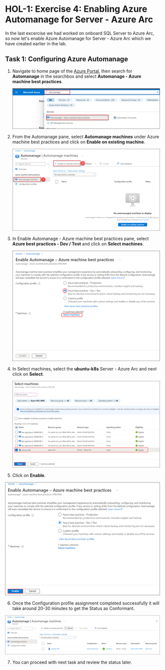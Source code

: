 # HOL-1: Exercise 4: Enabling Azure Automanage for Server - Azure Arc

In the last excercise we had worked on onboard SQL Server to Azure Arc, so now let's enable Azure Automanage for Server - Azure Arc which we have created earlier in the lab.

## Task 1: Configuring Azure Automanage

1. Navigate to home page of the [Azure Portal](https://portal.azure.com/#home), then search for **Automanage** in the searchbox and select **Automanage - Azure machine best practices**.

   ![](.././media/hol1-ex4-automanage-1.png "searchautoamanage")
   
2. From the Automanage pane, select **Automanage machines** under Azure machine best practices and click on **Enable on existing machine**.

   ![](.././media/hol1-ex4-automanage-3.png "searchautoamanage")

3. In Enable Automanage - Azure machine best practices pane, select **Azure best practices - Dev / Test** and click on **Select machines**.

   ![](.././media/hol1-ex4-automanage-4.png "searchautoamanage")

4. In Select machines, select the **ubuntu-k8s** Server - Azure Arc and next click on **Select**.

   ![](.././media/hol1-ex4-automanage-5.png "searchautoamanage")

5. Click on **Enable**.

 ![](.././media/hol1-ex4-automanage-6.png "searchautoamanage")

6. Once the Configuration profile assignment completed successfully it will take around 20-30 minutes to get the Status as Conformant.

 ![](.././media/hol1-ex4-automanage-7.png "searchautoamanage")

7. You can proceed with next task and review the status later.
